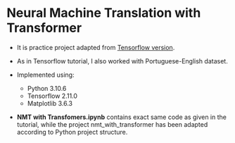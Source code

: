 # Neural Machine Translation with Transformer

- It is practice project adapted from [Tensorflow version](https://www.tensorflow.org/text/tutorials/transformer).
- As in Tensorflow tutorial, I also worked with Portuguese-English dataset.
- Implemented using:
  - Python 3.10.6
  - Tensorflow 2.11.0
  - Matplotlib 3.6.3


- **NMT with Transfomers.ipynb** contains exact same code as given in the tutorial, while the project nmt_with_transformer has been adapted according to Python project structure.

